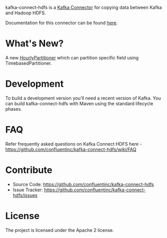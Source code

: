 

kafka-connect-hdfs is a [Kafka Connector](http://kafka.apache.org/documentation.html#connect)
for copying data between Kafka and Hadoop HDFS.

Documentation for this connector can be found [here](http://docs.confluent.io/current/connect/connect-hdfs/docs/index.html).

# What's New?

A new [HourlyPartitioner](https://github.com/jiangxiluning/kafka-connect-hdfs/blob/master/src/main/java/io/confluent/connect/hdfs/partitioner/FieldHourlyPartitioner.java) which can partition specific field using TimebasedPartitioner.

# Development

To build a development version you'll need a recent version of Kafka. You can build
kafka-connect-hdfs with Maven using the standard lifecycle phases.

# FAQ

Refer frequently asked questions on Kafka Connect HDFS here -
https://github.com/confluentinc/kafka-connect-hdfs/wiki/FAQ

# Contribute

- Source Code: https://github.com/confluentinc/kafka-connect-hdfs
- Issue Tracker: https://github.com/confluentinc/kafka-connect-hdfs/issues

# License

The project is licensed under the Apache 2 license.
